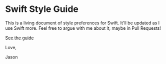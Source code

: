 Swift Style Guide
=================

This is a living document of style preferences for Swift. It'll be updated as I use Swift more. Feel free to argue with me about it, maybe in Pull Requests!

[See the guide](/swift-style-guide.md)


Love,

Jason
